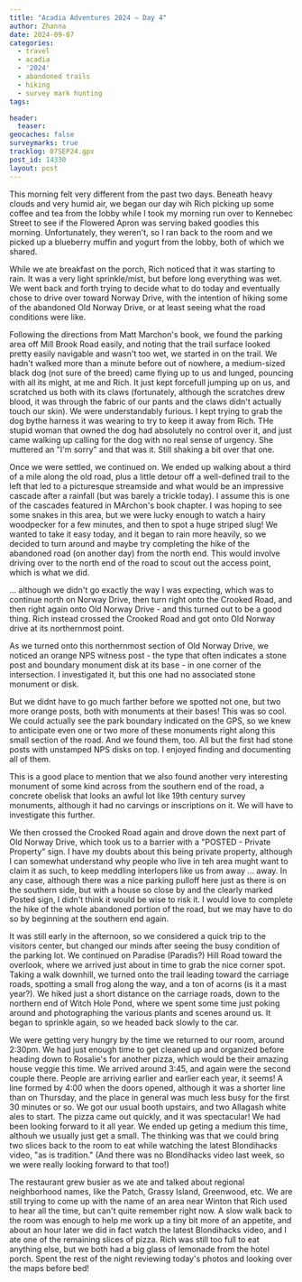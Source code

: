 ```yaml
---
title: "Acadia Adventures 2024 – Day 4"
author: Zhanna
date: 2024-09-07
categories: 
  - travel
  - acadia
  - '2024'
  - abandoned trails
  - hiking
  - survey mark hunting
tags:

header:
  teaser:
geocaches: false
surveymarks: true
tracklog: 07SEP24.gpx
post_id: 14330
layout: post
---
```


This morning felt very different from the past two days. Beneath heavy clouds and very humid air, we began our day wih Rich picking up some coffee and tea from the lobby while I took my morning run over to Kennebec Street to see if the Flowered Apron was serving baked goodies this morning. Unfortunately, they weren't, so I ran back to the room and we picked up a blueberry muffin and yogurt from the lobby, both of which we shared.

While we ate breakfast on the porch, Rich noticed that it was starting to rain. It was a very light sprinkle/mist, but before long everything was wet. We went back and forth trying to decide what to do today and eventually chose to drive over toward Norway Drive, with the intention of hiking some of the abandoned Old Norway Drive, or at least seeing what the road conditions were like.

Following the directions from Matt Marchon's book, we found the parking area off Mill Brook Road easily, and noting that the trail surface looked pretty easily navigable and wasn't too wet, we started in on the trail. We hadn't walked more than a minute before out of nowhere, a medium-sized black dog (not sure of the breed) came flying up to us and lunged, pouncing with all its might, at me and Rich. It just kept forcefull jumping up on us, and scratched us both with its claws (fortunately, although the scratches drew blood, it was through the fabric of our pants and the claws didn't actually touch our skin). We were understandably furious. I kept trying to grab the dog bythe harness it was wearing to try to keep it away from Rich. THe stupid woman that owned the dog had absolutely no control over it, and just came walking up calling for the dog with no real sense of urgency. She muttered an "I'm sorry" and that was it. Still shaking a bit over that one.

Once we were settled, we continued on. We ended up walking about a third of a mile along the old road, plus a little detour off a well-defined trail to the left that led to a picturesque streamside and what would be an impressive cascade after a rainfall (but was barely a trickle today). I assume this is one of the cascades featured in MArchon's book chapter. I was hoping to see some snakes in this area, but we were lucky enough to watch a hairy woodpecker for a few minutes, and then to spot a huge striped slug! We wanted to take it easy today, and it began to rain more heavily, so we decided to turn around and maybe try completing the hike of the abandoned road (on another day) from the north end. This would involve driving over to the north end of the road to scout out the access point, which is what we did. 

... although we didn't go exactly the way I was expecting, which was to continue north on Norway Drive, then turn right onto the Crooked Road, and then right again onto Old Norway Drive - and this turned out to be a good thing. Rich instead crossed the Crooked Road and got onto Old Norway drive at its northernmost point.

As we turned onto this northernmost section of Old Norway Drive, we noticed an orange NPS witness post - the type that often indicates a stone post and boundary monument disk at its base - in one corner of the intersection. I investigated it, but this one had no associated stone monument or disk.

But we didnt have to go much farther before we spotted not one, but two more orange posts, both with monuments at their bases! This was so cool. We could actually see the park boundary indicated on the GPS, so we knew to anticipate even one or two more of these monuments right along this small section of the road. And we found them, too.  All but the first had stone posts with unstamped NPS disks on top. I enjoyed finding and documenting all of them.

This is a good place to mention that we also found another very interesting monument of some kind across from the southern end of the road, a concrete obelisk that looks an awful lot like 19th century survey monuments, although it had no carvings or inscriptions on it. We will have to investigate this further.

We then crossed the Crooked Road again and drove down the next part of Old Norway Drive, which took us to a barrier with a "POSTED - Private Property" sign. I have my doubts about this being private property, although I can somewhat understand why people who live in teh area mught want to claim it as such, to keep meddling interlopers like us from away ... away. In any case, although there was a nice parking pulloff here just as there is on the southern side, but with a house so close by and the clearly marked Posted sign, I didn't think it would be wise to risk it. I would love to complete the hike of the whole abandoned portion of the road, but we may have to do so by beginning at the southern end again.

It was still early in the afternoon, so we considered a quick trip to the visitors center, but changed our minds after seeing the busy condition of the parking lot. We continued on Paradise (Paradis?) Hill Road toward the overlook, where we arrived just about in time to grab the nice corner spot. Taking a walk downhill, we turned onto the trail leading toward the carriage roads, spotting a small frog along the way, and a ton of acorns (is it a mast year?). We hiked just a short distance on the carriage roads, down to the northern end of Witch Hole Pond, where we spent some time just poking around and photographing the various plants and scenes around us. It began to sprinkle again, so we headed back slowly to the car.

We were getting very hungry by the time we returned to our room, around 2:30pm. We had just enough time to get cleaned up and organized before heading down to Rosalie's for another pizza, which would be their amazing house veggie this time. We arrived around 3:45, and again were the second couple there. People are arriving earlier and earlier each year, it seems! A line formed by 4:00 when the doors opened, although it was a shorter line than on Thursday, and the place in general was much less busy for the first 30 minutes or so. We got our usual booth upstairs, and two Allagash white ales to start. The pizza came out quickly, and it was spectacular! We had been looking forward to it all year. We ended up geting a medium this time, althouh we usually just get a small. The thinking was that we could bring two slices back to the room to eat while watching the latest Blondihacks video, "as is tradition." (And there was no Blondihacks video last week, so we were really looking forward to that too!)

The restaurant grew busier as we ate and talked about regional neighborhood names, like the Patch, Grassy Island, Greenwood, etc. We are still trying to come up with the name of an area near Winton that Rich used to hear all the time, but can't quite remember right now. A slow walk back to the room was enough to help me work up a tiny bit more of an appetite, and about an hour later we did in fact watch the latest Blondihacks video, and I ate one of the remaining slices of pizza. Rich was still too full to eat anything else, but we both had a big glass of lemonade from the hotel porch. Spent the rest of the night reviewing today's photos and looking over the maps before bed!